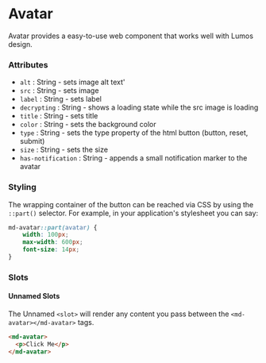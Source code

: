 # Avatar

Avatar provides a easy-to-use web component that works well with Lumos design.

### Attributes

- `alt` : String - sets image alt text'
- `src` : String - sets image
- `label` : String - sets label
- `decrypting` : String - shows a loading state while the src image is loading
- `title` : String - sets title
- `color` : String - sets the background color
- `type` : String - sets the type property of the html button (button, reset, submit)
- `size` : String - sets the size
- `has-notification` : String - appends a small notification marker to the avatar

### Styling

The wrapping container of the button can be reached via CSS by using the `::part()` selector. For example, in your application's stylesheet you can say:

```CSS
md-avatar::part(avatar) {
    width: 100px;
    max-width: 600px;
    font-size: 14px;
}
```

### Slots

#### Unnamed Slots

The Unnamed `<slot>` will render any content you pass between the `<md-avatar></md-avatar>` tags.

```html
<md-avatar>
  <p>Click Me</p>
</md-avatar>
```